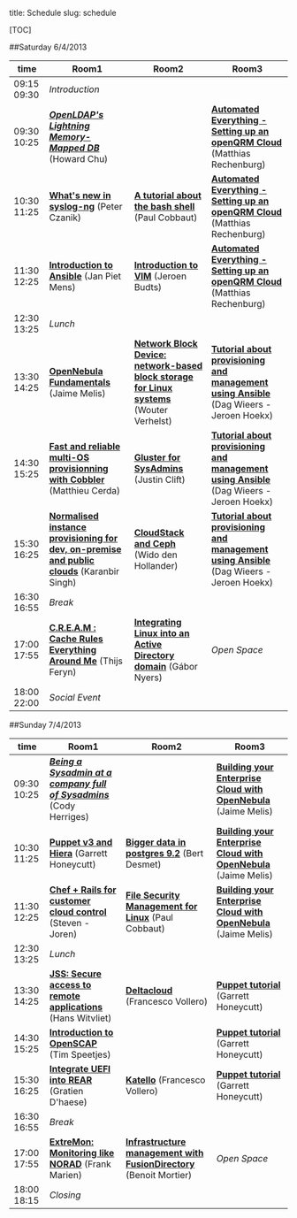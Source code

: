 title: Schedule
slug: schedule

[TOC]

##Saturday 6/4/2013

| time          | Room1 | Room2 | Room3 |
|---------------|-------|-------|-------|
| 09:15 09:30 | _Introduction_ |
| 09:30 10:25 | [___OpenLDAP's Lightning Memory-Mapped DB___](whats-new-in-openldap.html) (Howard Chu) | | [__Automated Everything - Setting up an openQRM Cloud__](setting-up-an-openqrm-cloud.html) (Matthias Rechenburg) |
| 10:30 11:25 | [__What's new in syslog-ng__](whats-new-in-syslog-ng.html) (Peter Czanik) | [__A tutorial about the bash shell__]() (Paul Cobbaut) | [__Automated Everything - Setting up an openQRM Cloud__](setting-up-an-openqrm-cloud.html) (Matthias Rechenburg) |
| 11:30 12:25 | [__Introduction to Ansible__](ansible.html) (Jan Piet Mens) | [__Introduction to VIM__]() (Jeroen Budts) | [__Automated Everything - Setting up an openQRM Cloud__](setting-up-an-openqrm-cloud.html) (Matthias Rechenburg) |
| 12:30 13:25 | _Lunch_ |
| 13:30 14:25 | [__OpenNebula Fundamentals__](opennebula-fundamentals.html) (Jaime Melis) | [__Network Block Device: network-based block storage for Linux systems__](the-network-block-device-network-based-block-storage-for-linux-systems.html) (Wouter Verhelst) | [__Tutorial about provisioning and management using Ansible__](tutorial-about-provisioning-and-management-using-ansible.html) (Dag Wieers - Jeroen Hoekx) |
| 14:30 15:25 | [__Fast and reliable multi-OS provisionning with Cobbler__]() (Matthieu Cerda) | [__Gluster for SysAdmins__]() (Justin Clift) | [__Tutorial about provisioning and management using Ansible__](tutorial-about-provisioning-and-management-using-ansible.html) (Dag Wieers - Jeroen Hoekx) |
| 15:30 16:25 | [__Normalised instance provisioning for dev, on-premise and public clouds__](normalised-instance-provisioning-for-dev-on-premise-and-public-clouds.html) (Karanbir Singh) | [__CloudStack and Ceph__](intro-to-ceph.html) (Wido den Hollander) | [__Tutorial about provisioning and management using Ansible__](tutorial-about-provisioning-and-management-using-ansible.html) (Dag Wieers - Jeroen Hoekx) |
| 16:30 16:55 | _Break_ |
| 17:00 17:55 | [__C.R.E.A.M : Cache Rules Everything Around Me__](cream-cache-rules-everything-around-me.html) (Thijs Feryn) | [__Integrating Linux into an Active Directory domain__](integrating-linux-into-an-active-directory-domain.html) (Gábor Nyers) | _Open Space_ |
| 18:00 22:00 | _Social Event_


##Sunday 7/4/2013

|time           | Room1 | Room2 | Room3 |
|---------------|-------|-------|-------|
| 09:30 10:25 | [___Being a Sysadmin at a company full of Sysadmins___](being-a-sysadmin-at-a-company-full-of-sysadmins-your-communication-skills-will-be-tested.html) (Cody Herriges) | | [__Building your Enterprise Cloud with OpenNebula__](building-your-enterprise-cloud-with-opennebula.html) (Jaime Melis) |
| 10:30 11:25 | [__Puppet v3 and Hiera__](puppet-v3-and-data-decoupling-with-hiera.html) (Garrett Honeycutt) | [__Bigger data in postgres 9.2__](bigger-data-in-postgres-92.html) (Bert Desmet) | [__Building your Enterprise Cloud with OpenNebula__](building-your-enterprise-cloud-with-opennebula.html) (Jaime Melis) |
| 11:30 12:25 | [__Chef + Rails for customer cloud control__](our-devops-story-chef-rails-for-customer-cloud-control.html) (Steven - Joren) | [__File Security Management for Linux__]() (Paul Cobbaut) | [__Building your Enterprise Cloud with OpenNebula__](building-your-enterprise-cloud-with-opennebula.html) (Jaime Melis) |
| 12:30 13:25 | _Lunch_ |
| 13:30 14:25 | [__JSS: Secure access to remote applications__](jss-secure-access-to-remote-applications.html) (Hans Witvliet) | [__Deltacloud__](eolus-and-katello-ftw-for-the-win.html) (Francesco Vollero) | [__Puppet tutorial__](puppet-tutorial-a-beginners-guide.html) (Garrett Honeycutt) |
| 14:30 15:25 | [__Introduction to OpenSCAP__](introduction-to-openscap.html) (Tim Speetjes) | | [__Puppet tutorial__](puppet-tutorial-a-beginners-guide.html) (Garrett Honeycutt) |
| 15:30 16:25 | [__Integrate UEFI into REAR__](integrating-uefi-into-relax-and-recover.html) (Gratien D'haese) | [__Katello__](aeolus-and-katello-ftw-for-the-win.html) (Francesco Vollero) | [__Puppet tutorial__](puppet-tutorial-a-beginners-guide.html) (Garrett Honeycutt) |
| 16:30 16:55 | _Break_ |
| 17:00 17:55 | [__ExtreMon: Monitoring like NORAD__](extremon-monitoring-like-norad.html) (Frank Marien) | [__Infrastructure management with FusionDirectory__]() (Benoit Mortier) | _Open Space_ |
| 18:00 18:15 | _Closing_ |
